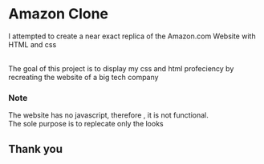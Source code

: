 <h1>Amazon Clone</h1>
I attempted to create a near exact replica of the Amazon.com Website with HTML and css <br> <br>

The goal of this project is to display my css and html profeciency by recreating the website of a big tech company <br>
<h3>Note</h3>
The website has no javascript, therefore , it is not functional. <br>
The sole purpose is to replecate only the looks

<h2>Thank you</h2>
